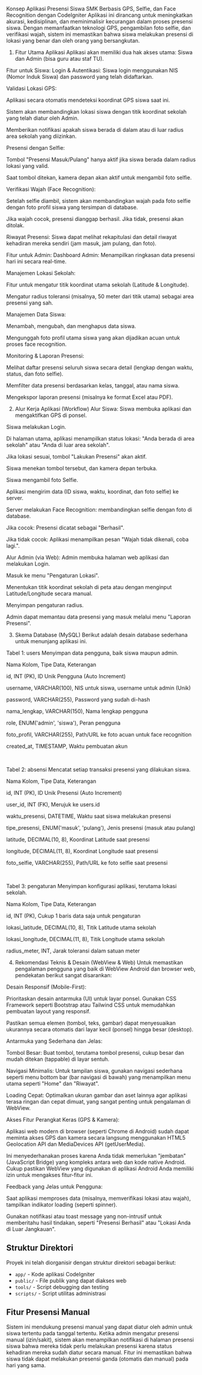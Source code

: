 Konsep Aplikasi Presensi Siswa SMK
Berbasis GPS, Selfie, dan Face Recognition dengan CodeIgniter
Aplikasi ini dirancang untuk meningkatkan akurasi, kedisiplinan, dan meminimalisir kecurangan dalam proses presensi siswa. Dengan memanfaatkan teknologi GPS, pengambilan foto selfie, dan verifikasi wajah, sistem ini memastikan bahwa siswa melakukan presensi di lokasi yang benar dan oleh orang yang bersangkutan.

1. Fitur Utama Aplikasi
Aplikasi akan memiliki dua hak akses utama: Siswa dan Admin (bisa guru atau staf TU).

Fitur untuk Siswa:
Login & Autentikasi: Siswa login menggunakan NIS (Nomor Induk Siswa) dan password yang telah didaftarkan.

Validasi Lokasi GPS:

Aplikasi secara otomatis mendeteksi koordinat GPS siswa saat ini.

Sistem akan membandingkan lokasi siswa dengan titik koordinat sekolah yang telah diatur oleh Admin.

Memberikan notifikasi apakah siswa berada di dalam atau di luar radius area sekolah yang diizinkan.

Presensi dengan Selfie:

Tombol "Presensi Masuk/Pulang" hanya aktif jika siswa berada dalam radius lokasi yang valid.

Saat tombol ditekan, kamera depan akan aktif untuk mengambil foto selfie.

Verifikasi Wajah (Face Recognition):

Setelah selfie diambil, sistem akan membandingkan wajah pada foto selfie dengan foto profil siswa yang tersimpan di database.

Jika wajah cocok, presensi dianggap berhasil. Jika tidak, presensi akan ditolak.

Riwayat Presensi: Siswa dapat melihat rekapitulasi dan detail riwayat kehadiran mereka sendiri (jam masuk, jam pulang, dan foto).

Fitur untuk Admin:
Dashboard Admin: Menampilkan ringkasan data presensi hari ini secara real-time.

Manajemen Lokasi Sekolah:

Fitur untuk mengatur titik koordinat utama sekolah (Latitude & Longitude).

Mengatur radius toleransi (misalnya, 50 meter dari titik utama) sebagai area presensi yang sah.

Manajemen Data Siswa:

Menambah, mengubah, dan menghapus data siswa.

Mengunggah foto profil utama siswa yang akan dijadikan acuan untuk proses face recognition.

Monitoring & Laporan Presensi:

Melihat daftar presensi seluruh siswa secara detail (lengkap dengan waktu, status, dan foto selfie).

Memfilter data presensi berdasarkan kelas, tanggal, atau nama siswa.

Mengekspor laporan presensi (misalnya ke format Excel atau PDF).

2. Alur Kerja Aplikasi (Workflow)
Alur Siswa:
Siswa membuka aplikasi dan mengaktifkan GPS di ponsel.

Siswa melakukan Login.

Di halaman utama, aplikasi menampilkan status lokasi: "Anda berada di area sekolah" atau "Anda di luar area sekolah".

Jika lokasi sesuai, tombol "Lakukan Presensi" akan aktif.

Siswa menekan tombol tersebut, dan kamera depan terbuka.

Siswa mengambil foto Selfie.

Aplikasi mengirim data (ID siswa, waktu, koordinat, dan foto selfie) ke server.

Server melakukan Face Recognition: membandingkan selfie dengan foto di database.

Jika cocok: Presensi dicatat sebagai "Berhasil".

Jika tidak cocok: Aplikasi menampilkan pesan "Wajah tidak dikenali, coba lagi.".

Alur Admin (via Web):
Admin membuka halaman web aplikasi dan melakukan Login.

Masuk ke menu "Pengaturan Lokasi".

Menentukan titik koordinat sekolah di peta atau dengan menginput Latitude/Longitude secara manual.

Menyimpan pengaturan radius.

Admin dapat memantau data presensi yang masuk melalui menu "Laporan Presensi".

3. Skema Database (MySQL)
Berikut adalah desain database sederhana untuk menunjang aplikasi ini.

Tabel 1: users
Menyimpan data pengguna, baik siswa maupun admin.

Nama Kolom, Tipe Data, Keterangan

id, INT (PK), ID Unik Pengguna (Auto Increment)

username, VARCHAR(100), NIS untuk siswa, username untuk admin (Unik)

password, VARCHAR(255), Password yang sudah di-hash

nama_lengkap, VARCHAR(150), Nama lengkap pengguna

role, ENUM('admin', 'siswa'), Peran pengguna

foto_profil, VARCHAR(255), Path/URL ke foto acuan untuk face recognition

created_at, TIMESTAMP, Waktu pembuatan akun

<br>

Tabel 2: absensi
Mencatat setiap transaksi presensi yang dilakukan siswa.

Nama Kolom, Tipe Data, Keterangan

id, INT (PK), ID Unik Presensi (Auto Increment)

user_id, INT (FK), Merujuk ke users.id

waktu_presensi, DATETIME, Waktu saat siswa melakukan presensi

tipe_presensi, ENUM('masuk', 'pulang'), Jenis presensi (masuk atau pulang)

latitude, DECIMAL(10, 8), Koordinat Latitude saat presensi

longitude, DECIMAL(11, 8), Koordinat Longitude saat presensi

foto_selfie, VARCHAR(255), Path/URL ke foto selfie saat presensi

<br>

Tabel 3: pengaturan
Menyimpan konfigurasi aplikasi, terutama lokasi sekolah.

Nama Kolom, Tipe Data, Keterangan

id, INT (PK), Cukup 1 baris data saja untuk pengaturan

lokasi_latitude, DECIMAL(10, 8), Titik Latitude utama sekolah

lokasi_longitude, DECIMAL(11, 8), Titik Longitude utama sekolah

radius_meter, INT, Jarak toleransi dalam satuan meter

4. Rekomendasi Teknis & Desain (WebView & Web)
Untuk memastikan pengalaman pengguna yang baik di WebView Android dan browser web, pendekatan berikut sangat disarankan:

Desain Responsif (Mobile-First):

Prioritaskan desain antarmuka (UI) untuk layar ponsel. Gunakan CSS Framework seperti Bootstrap atau Tailwind CSS untuk memudahkan pembuatan layout yang responsif.

Pastikan semua elemen (tombol, teks, gambar) dapat menyesuaikan ukurannya secara otomatis dari layar kecil (ponsel) hingga besar (desktop).

Antarmuka yang Sederhana dan Jelas:

Tombol Besar: Buat tombol, terutama tombol presensi, cukup besar dan mudah ditekan (tappable) di layar sentuh.

Navigasi Minimalis: Untuk tampilan siswa, gunakan navigasi sederhana seperti menu bottom bar (bar navigasi di bawah) yang menampilkan menu utama seperti "Home" dan "Riwayat".

Loading Cepat: Optimalkan ukuran gambar dan aset lainnya agar aplikasi terasa ringan dan cepat dimuat, yang sangat penting untuk pengalaman di WebView.

Akses Fitur Perangkat Keras (GPS & Kamera):

Aplikasi web modern di browser (seperti Chrome di Android) sudah dapat meminta akses GPS dan kamera secara langsung menggunakan HTML5 Geolocation API dan MediaDevices API (getUserMedia).

Ini menyederhanakan proses karena Anda tidak memerlukan "jembatan" (JavaScript Bridge) yang kompleks antara web dan kode native Android. Cukup pastikan WebView yang digunakan di aplikasi Android Anda memiliki izin untuk mengakses fitur-fitur ini.

Feedback yang Jelas untuk Pengguna:

Saat aplikasi memproses data (misalnya, memverifikasi lokasi atau wajah), tampilkan indikator loading (seperti spinner).

Gunakan notifikasi atau toast message yang non-intrusif untuk memberitahu hasil tindakan, seperti "Presensi Berhasil" atau "Lokasi Anda di Luar Jangkauan".

## Struktur Direktori

Proyek ini telah diorganisir dengan struktur direktori sebagai berikut:
- `app/` - Kode aplikasi CodeIgniter
- `public/` - File publik yang dapat diakses web
- `tools/` - Script debugging dan testing
- `scripts/` - Script utilitas administrasi

## Fitur Presensi Manual

Sistem ini mendukung presensi manual yang dapat diatur oleh admin untuk siswa tertentu pada tanggal tertentu. Ketika admin mengatur presensi manual (izin/sakit), sistem akan menampilkan notifikasi di halaman presensi siswa bahwa mereka tidak perlu melakukan presensi karena status kehadiran mereka sudah diatur secara manual. Fitur ini memastikan bahwa siswa tidak dapat melakukan presensi ganda (otomatis dan manual) pada hari yang sama.